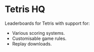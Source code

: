 # Tetris HQ
Leaderboards for Tetris with support for:
* Various scoring systems.
* Customisable game rules.
* Replay downloads.

